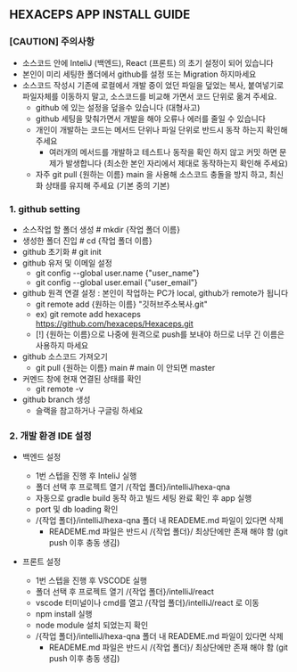 ## HEXACEPS APP INSTALL GUIDE

### [CAUTION] 주의사항

- 소스코드 안에 InteliJ (백엔드), React (프론트) 의 초기 설정이 되어 있습니다
- 본인이 미리 세팅한 폴더에서 github를 설정 또는 Migration 하지마세요
- 소스코드 작성시 기존에 로컬에서 개발 중이 었던 파일을 덮었는 복사, 붙여넣기로 파일자체를 이동하지 말고, 소스코드를 비교해 가면서 코드 단위로 옮겨 주세요.
   - github 에 있는 설정을 덮을수 있습니다 (대형사고)
   - github 세팅을 맞춰가면서 개발을 해야 오류나 에러를 줄일 수 있습니다
   - 개인이 개발하는 코드는 메서드 단위나 파일 단위로 반드시 동작 하는지 확인해 주세요
      - 여러개의 메서드를 개발하고 테스트나 동작을 확인 하지 않고 커밋 하면 문제가 발생합니다 (최소한 본인 자리에서 제대로 동작하는지 확인해 주세요)
   - 자주 git pull {원하는 이름} main 을 사용해 소스코드 충돌을 방지 하고, 최신화 상태를 유지해 주세요 (기본 중의 기본)

### 1. github setting

- 소스작업 할 폴더 생성 # mkdir {작업 폴더 이름}
- 생성한 폴더 진입 # cd {작업 폴더 이름}
- github 초기화 # git init
- github 유저 및 이메일 설정
   - git config --global user.name {"user_name"}
   - git config --global user.email {"user_email"}
- github 원격 연결 설정 : 본인이 작업하는 PC가 local, github가 remote가 됩니다
   - git remote add {원하는 이름} "깃허브주소복사.git"
   - ex) git remote add hexaceps https://github.com/hexaceps/Hexaceps.git
   - [!] {원하는 이름}으로 나중에 원격으로 push를 보내야 하므로 너무 긴 이름은 사용하지 마세요
- github 소스코드 가져오기
   - git pull {원하는 이름} main # main 이 안되면 master
- 커멘드 창에 현재 연결된 상태를 확인
  - git remote -v
- github branch 생성
  - 슬랙을 참고하거나 구글링 하세요

### 2. 개발 환경 IDE 설정

- 백엔드 설정
  - 1번 스텝을 진행 후 InteliJ 실행
  - 폴더 선택 후 프로젝트 열기 /{작업 폴더}/intelliJ/hexa-qna
  - 자동으로 gradle build 동작 하고 빌드 세팅 완료 확인 후 app 실행
  - port 및 db loading 확인
  - /{작업 폴더}/intelliJ/hexa-qna 폴더 내 READEME.md 파일이 있다면 삭제
    - READEME.md 파일은 반드시 /{작업 폴더}/ 최상단에만 존재 해야 함 (git push 이후 충동 생김)

 - 프론트 설정
   - 1번 스텝을 진행 후 VSCODE 실행
   - 폴더 선택 후 프로젝트 열기 /{작업 폴더}/intelliJ/react
   - vscode 터미널이나 cmd를 열고 /{작업 폴더}/intelliJ/react 로 이동
   - npm install 실행
   - node module 설치 되었는지 확인
   - /{작업 폴더}/intelliJ/hexa-qna 폴더 내 READEME.md 파일이 있다면 삭제
      - READEME.md 파일은 반드시 /{작업 폴더}/ 최상단에만 존재 해야 함 (git push 이후 충동 생김)
   
